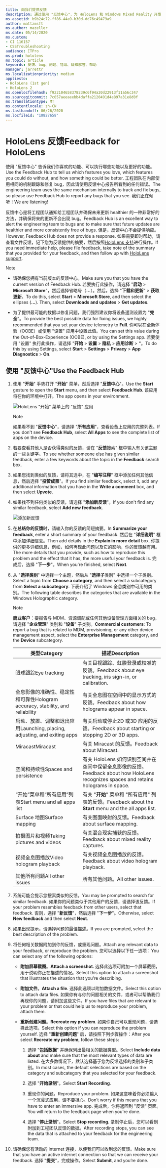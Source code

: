 ```yaml
---
title: 向我们提供反馈
description: 通过使用 "反馈中心"，为 HoloLens 和 Windows Mixed Reality 开发人员创建可操作的反馈。
ms.assetid: b9b24c72-ff86-44a9-b30d-dd76c49479a9
author: mattzmsft
ms.author: mazeller
ms.date: 05/14/2020
ms.custom:
- CI 116157
- CSSTroubleshooting
audience: ITPro
ms.prod: hololens
ms.topic: article
keywords: 反馈、bug、问题、错误、疑难解答、帮助
manager: jarrettr
ms.localizationpriority: medium
appliesto:
- HoloLens (1st gen)
- HoloLens 2
ms.openlocfilehash: f922104658378239c6f94a20d22913f11a56c347
ms.sourcegitcommit: 7c057aeeaeebb4daffa2120491d4e897a31e8d0f
ms.translationtype: MT
ms.contentlocale: zh-CN
ms.lasthandoff: 06/26/2020
ms.locfileid: "10827658"
---
```

# <span data-ttu-id="e9a1b-104">HoloLens 反馈</span><span class="sxs-lookup"><span data-stu-id="e9a1b-104">Feedback for HoloLens</span></span>

<span data-ttu-id="e9a1b-105">使用 "反馈中心" 告诉我们你喜欢的功能、可以执行哪些功能以及更好的功能。</span><span class="sxs-lookup"><span data-stu-id="e9a1b-105">Use the Feedback Hub to tell us which features you love, which features you could do without, and how something could be better.</span></span> <span data-ttu-id="e9a1b-106">工程团队在内部使用相同的机制跟踪和修复 bug，因此请使用反馈中心报告所看到的任何错误。</span><span class="sxs-lookup"><span data-stu-id="e9a1b-106">The engineering team uses the same mechanism internally to track and fix bugs, so please use Feedback Hub to report any bugs that you see.</span></span> <span data-ttu-id="e9a1b-107">我们正在倾听！</span><span class="sxs-lookup"><span data-stu-id="e9a1b-107">We are listening!</span></span>

<span data-ttu-id="e9a1b-108">反馈中心是将工程团队通知给工程团队并确保未来更新 healthier 的一种非常好的方法，并确保将来的更新不会出现 bug。</span><span class="sxs-lookup"><span data-stu-id="e9a1b-108">Feedback Hub is an excellent way to alert the engineering team to bugs and to make sure that future updates are healthier and more consistently free of bugs.</span></span> <span data-ttu-id="e9a1b-109">但是，反馈中心不会提供响应。</span><span class="sxs-lookup"><span data-stu-id="e9a1b-109">However, Feedback Hub does not provide a response.</span></span> <span data-ttu-id="e9a1b-110">如果需要即时帮助，请查看文件反馈，记下您为反馈提供的摘要，然后按照[HoloLens 支持](https://support.microsoft.com/supportforbusiness/productselection?sapid=e9391227-fa6d-927b-0fff-f96288631b8f)进行操作。</span><span class="sxs-lookup"><span data-stu-id="e9a1b-110">If you need immediate help, please file feedback, take note of the summary that you provided for your feedback, and then follow up with [HoloLens support](https://support.microsoft.com/supportforbusiness/productselection?sapid=e9391227-fa6d-927b-0fff-f96288631b8f).</span></span>

> [!NOTE]  
>  
> - <span data-ttu-id="e9a1b-111">请确保您拥有当前版本的反馈中心。</span><span class="sxs-lookup"><span data-stu-id="e9a1b-111">Make sure you that you have the current version of Feedback Hub.</span></span> <span data-ttu-id="e9a1b-112">若要执行此操作，请选择 "**启动**  >  **Microsoft Store**"，然后选择省略号（**...**）。然后，选择 "**下载和更新**"  >  **获取更新**。</span><span class="sxs-lookup"><span data-stu-id="e9a1b-112">To do this, select **Start** > **Microsoft Store**, and then select the ellipses (**...**). Then, select **Downloads and updates** > **Get updates**.</span></span>  
>  
> - <span data-ttu-id="e9a1b-113">为了提供最可能的数据以修复问题，我们强烈建议你将设备遥测设置为 "**完全**"。</span><span class="sxs-lookup"><span data-stu-id="e9a1b-113">To provide the best possible data for fixing issues, we highly recommended that you set your device telemetry to **Full**.</span></span> <span data-ttu-id="e9a1b-114">你可以在全新体验（OOBE）或使用 "设置" 应用中设置此值。</span><span class="sxs-lookup"><span data-stu-id="e9a1b-114">You can set this value during the Out-of-Box-Experience (OOBE), or by using the Settings app.</span></span> <span data-ttu-id="e9a1b-115">若要使用 "设置" 执行此操作，请选择 "**开始**  >  **设置**  >  **隐私**  >  **应用诊断**  >  **"**。</span><span class="sxs-lookup"><span data-stu-id="e9a1b-115">To do this by using Settings, select **Start** > **Settings** > **Privacy** > **App Diagnostics** > **On**.</span></span>

## <span data-ttu-id="e9a1b-116">使用 "反馈中心"</span><span class="sxs-lookup"><span data-stu-id="e9a1b-116">Use the Feedback Hub</span></span>

1. <span data-ttu-id="e9a1b-117">使用 "**开始**" 手势打开 "**开始**" 菜单，然后选择 "**反馈中心**"。</span><span class="sxs-lookup"><span data-stu-id="e9a1b-117">Use the **Start** gesture to open the **Start** menu, and then select **Feedback Hub**.</span></span> <span data-ttu-id="e9a1b-118">该应用将在你的环境中打开。</span><span class="sxs-lookup"><span data-stu-id="e9a1b-118">The app opens in your environment.</span></span>

   ![HoloLens "开始" 菜单上的 "反馈" 应用](./images/hololens2-feedbackhub-tile.png)
   > [!NOTE]  
   > <span data-ttu-id="e9a1b-120">如果看不到 "**反馈中心**"，请选择 "**所有应用**"，查看设备上应用的完整列表。</span><span class="sxs-lookup"><span data-stu-id="e9a1b-120">If you don't see **Feedback Hub**, select **All Apps** to see the complete list of apps on the device.</span></span>

1. <span data-ttu-id="e9a1b-121">若要查看其他人是否获得类似的反馈，请在 "**反馈**搜索" 框中输入有关该主题的一些关键字。</span><span class="sxs-lookup"><span data-stu-id="e9a1b-121">To see whether someone else has given similar feedback, enter a few keywords about the topic in the **Feedback** search box.</span></span>
1. <span data-ttu-id="e9a1b-122">如果您找到类似的反馈，请将其选中，在 "**编写注释**" 框中添加任何其他信息，然后选择 "**投赞成票**"。</span><span class="sxs-lookup"><span data-stu-id="e9a1b-122">If you find similar feedback, select it, add any additional information that you have in the **Write a comment** box, and then select **Upvote**.</span></span>
1. <span data-ttu-id="e9a1b-123">如果找不到任何类似的反馈，请选择 "**添加新反馈**"。</span><span class="sxs-lookup"><span data-stu-id="e9a1b-123">If you don't find any similar feedback, select **Add new feedback**.</span></span>

   ![添加新反馈](./images/hololens-feedback-1.png)

1. <span data-ttu-id="e9a1b-125">在**总结你的反馈**时，请输入你的反馈的简短摘要。</span><span class="sxs-lookup"><span data-stu-id="e9a1b-125">In **Summarize your feedback**, enter a short summary of your feedback.</span></span> <span data-ttu-id="e9a1b-126">然后在 "**详细说明**" 框中添加详细信息。</span><span class="sxs-lookup"><span data-stu-id="e9a1b-126">Then add details in the **Explain in more detail** box.</span></span> <span data-ttu-id="e9a1b-127">你提供的更多详细信息，例如，如何再现此问题以及它的影响，你的反馈越有用。</span><span class="sxs-lookup"><span data-stu-id="e9a1b-127">The more details that you provide, such as how to reproduce this problem and the effect that it has, the more useful your feedback is.</span></span> <span data-ttu-id="e9a1b-128">完成后，选择 "**下一步**"。</span><span class="sxs-lookup"><span data-stu-id="e9a1b-128">When you're finished, select **Next**.</span></span>

1. <span data-ttu-id="e9a1b-129">从 "**选择类别**" 中选择一个主题，然后从 "**选择子**类别" 中选择一个子类别。</span><span class="sxs-lookup"><span data-stu-id="e9a1b-129">Select a topic from **Choose a category**, and then select a subcategory from **Select a subcategory**.</span></span> <span data-ttu-id="e9a1b-130">下表介绍了 Windows 全息类别中可用的类别。</span><span class="sxs-lookup"><span data-stu-id="e9a1b-130">The following table describes the categories that are available in the Windows Holographic category.</span></span>

   > [!NOTE]  
   > <span data-ttu-id="e9a1b-131">**商业客户**：要报告与 MDM、资源调配或任何其他设备管理方面相关的 bug，请选择 "**企业管理**" 类别和 "**设备**" 子类别。</span><span class="sxs-lookup"><span data-stu-id="e9a1b-131">**Commercial customers**: To report a bug that is related to MDM, provisioning, or any other device management aspect, select the **Enterprise Management** category, and the **Device** subcategory.</span></span>

   |<span data-ttu-id="e9a1b-132">类型</span><span class="sxs-lookup"><span data-stu-id="e9a1b-132">Category</span></span> |<span data-ttu-id="e9a1b-133">描述</span><span class="sxs-lookup"><span data-stu-id="e9a1b-133">Description</span></span> |
   | --- | --- |
   |<span data-ttu-id="e9a1b-134">眼球跟踪</span><span class="sxs-lookup"><span data-stu-id="e9a1b-134">Eye tracking</span></span> |<span data-ttu-id="e9a1b-135">有关目视跟踪、虹膜登录或校准的反馈。</span><span class="sxs-lookup"><span data-stu-id="e9a1b-135">Feedback about eye tracking, iris sign-in, or calibration.</span></span> |
   |<span data-ttu-id="e9a1b-136">全息影像的准确性、稳定性和可靠性</span><span class="sxs-lookup"><span data-stu-id="e9a1b-136">Hologram accuracy, stability, and reliability</span></span> |<span data-ttu-id="e9a1b-137">有关全息图在空间中的显示方式的反馈。</span><span class="sxs-lookup"><span data-stu-id="e9a1b-137">Feedback about how holograms appear in space.</span></span> |
   |<span data-ttu-id="e9a1b-138">启动、放置、调整和退出应用</span><span class="sxs-lookup"><span data-stu-id="e9a1b-138">Launching, placing, adjusting, and exiting apps</span></span> |<span data-ttu-id="e9a1b-139">有关启动或停止2D 或3D 应用的反馈。</span><span class="sxs-lookup"><span data-stu-id="e9a1b-139">Feedback about starting or stopping 2D or 3D apps.</span></span> |
   |<span data-ttu-id="e9a1b-140">Miracast</span><span class="sxs-lookup"><span data-stu-id="e9a1b-140">Miracast</span></span> |<span data-ttu-id="e9a1b-141">有关 Miracast 的反馈。</span><span class="sxs-lookup"><span data-stu-id="e9a1b-141">Feedback about Miracast.</span></span> |
   |<span data-ttu-id="e9a1b-142">空间和持续性</span><span class="sxs-lookup"><span data-stu-id="e9a1b-142">Spaces and persistence</span></span> |<span data-ttu-id="e9a1b-143">有关 HoloLens 如何识别空间并在空间中保留全息影像的反馈。</span><span class="sxs-lookup"><span data-stu-id="e9a1b-143">Feedback about how HoloLens recognizes spaces and retains holograms in space.</span></span> |
   |<span data-ttu-id="e9a1b-144">“开始”菜单和“所有应用”列表</span><span class="sxs-lookup"><span data-stu-id="e9a1b-144">Start menu and all apps list</span></span> |<span data-ttu-id="e9a1b-145">有关 "**开始**" 菜单和 "所有应用" 列表的反馈。</span><span class="sxs-lookup"><span data-stu-id="e9a1b-145">Feedback about the **Start** menu and the all apps list.</span></span> |
   |<span data-ttu-id="e9a1b-146">Surface 地图</span><span class="sxs-lookup"><span data-stu-id="e9a1b-146">Surface mapping</span></span> |<span data-ttu-id="e9a1b-147">有关图面映射的反馈。</span><span class="sxs-lookup"><span data-stu-id="e9a1b-147">Feedback about surface mapping.</span></span> |
   |<span data-ttu-id="e9a1b-148">拍摄图片和视频</span><span class="sxs-lookup"><span data-stu-id="e9a1b-148">Taking pictures and videos</span></span> |<span data-ttu-id="e9a1b-149">有关混合现实捕获的反馈。</span><span class="sxs-lookup"><span data-stu-id="e9a1b-149">Feedback about mixed reality captures.</span></span> |
   |<span data-ttu-id="e9a1b-150">视频全息图播放</span><span class="sxs-lookup"><span data-stu-id="e9a1b-150">Video hologram playback</span></span> |<span data-ttu-id="e9a1b-151">有关视频全息图播放的反馈。</span><span class="sxs-lookup"><span data-stu-id="e9a1b-151">Feedback about video hologram playback.</span></span> |
   |<span data-ttu-id="e9a1b-152">其他所有问题</span><span class="sxs-lookup"><span data-stu-id="e9a1b-152">All other issues</span></span> |<span data-ttu-id="e9a1b-153">所有其他问题。</span><span class="sxs-lookup"><span data-stu-id="e9a1b-153">All other issues.</span></span> |

1. <span data-ttu-id="e9a1b-154">系统可能会提示您搜索类似的反馈。</span><span class="sxs-lookup"><span data-stu-id="e9a1b-154">You may be prompted to search for similar feedback.</span></span> <span data-ttu-id="e9a1b-155">如果你的问题类似于其他用户的反馈，请选择该反馈。</span><span class="sxs-lookup"><span data-stu-id="e9a1b-155">If your problem resembles feedback from other users, select that feedback.</span></span> <span data-ttu-id="e9a1b-156">否则，选择 "**新反馈**"，然后选择 "**下一步**"。</span><span class="sxs-lookup"><span data-stu-id="e9a1b-156">Otherwise, select **New feedback** and then select **Next**.</span></span>

1. <span data-ttu-id="e9a1b-157">如果出现提示，请选择问题的最佳描述。</span><span class="sxs-lookup"><span data-stu-id="e9a1b-157">If you are prompted, select the best description of the problem.</span></span>

1. <span data-ttu-id="e9a1b-158">将任何相关数据附加到你的反馈，或重现问题。</span><span class="sxs-lookup"><span data-stu-id="e9a1b-158">Attach any relevant data to your feedback, or reproduce the problem.</span></span> <span data-ttu-id="e9a1b-159">您可以选择以下任一选项：</span><span class="sxs-lookup"><span data-stu-id="e9a1b-159">You can select any of the following options:</span></span>

   - <span data-ttu-id="e9a1b-160">**附加屏幕截图**。</span><span class="sxs-lookup"><span data-stu-id="e9a1b-160">**Attach a screenshot**.</span></span> <span data-ttu-id="e9a1b-161">选择此选项可附加一个屏幕截图，用于说明你正在描述的情况。</span><span class="sxs-lookup"><span data-stu-id="e9a1b-161">Select this option to attach a screenshot that illustrates the situation that you're describing.</span></span>
   - <span data-ttu-id="e9a1b-162">**附加文件**。</span><span class="sxs-lookup"><span data-stu-id="e9a1b-162">**Attach a file**.</span></span> <span data-ttu-id="e9a1b-163">选择此选项以附加数据文件。</span><span class="sxs-lookup"><span data-stu-id="e9a1b-163">Select this option to attach data files.</span></span> <span data-ttu-id="e9a1b-164">如果你有与你的问题相关的文件，或者可以帮助我们再现你的问题，请附加这些文件。</span><span class="sxs-lookup"><span data-stu-id="e9a1b-164">If you have files that are relevant to your problem or that could help us to reproduce your problem, attach them.</span></span>
   - <span data-ttu-id="e9a1b-165">**重新创建问题**。</span><span class="sxs-lookup"><span data-stu-id="e9a1b-165">**Recreate my problem**.</span></span> <span data-ttu-id="e9a1b-166">如果你自己可以重现问题，请选择此选项。</span><span class="sxs-lookup"><span data-stu-id="e9a1b-166">Select this option if you can reproduce the problem yourself.</span></span> <span data-ttu-id="e9a1b-167">选择 "**重新创建问题**" 后，请按照下列步骤操作：</span><span class="sxs-lookup"><span data-stu-id="e9a1b-167">After you select **Recreate my problem**, follow these steps:</span></span>  

     1. <span data-ttu-id="e9a1b-168">选择 "**包括数据**" 并确保列出最相关的数据类型。</span><span class="sxs-lookup"><span data-stu-id="e9a1b-168">Select **Include data about** and make sure that the most relevant types of data are listed.</span></span> <span data-ttu-id="e9a1b-169">在大多数情况下，默认选择基于您为反馈选择的类别和子类别。</span><span class="sxs-lookup"><span data-stu-id="e9a1b-169">In most cases, the default selections are based on the category and subcategory that you selected for your feedback.</span></span>  
     1. <span data-ttu-id="e9a1b-170">选择 "**开始录制**"。</span><span class="sxs-lookup"><span data-stu-id="e9a1b-170">Select **Start Recording**.</span></span>

     1. <span data-ttu-id="e9a1b-171">重现你的问题。</span><span class="sxs-lookup"><span data-stu-id="e9a1b-171">Reproduce your problem.</span></span> <span data-ttu-id="e9a1b-172">如果这意味着你必须输入一个沉浸式应用，请不要担心。</span><span class="sxs-lookup"><span data-stu-id="e9a1b-172">Don’t worry if this means that you have to enter an immersive app.</span></span> <span data-ttu-id="e9a1b-173">完成后，你将返回到 "反馈" 页面。</span><span class="sxs-lookup"><span data-stu-id="e9a1b-173">You will return to the feedback page when you're done.</span></span>
     1. <span data-ttu-id="e9a1b-174">选择 "**停止录制**"。</span><span class="sxs-lookup"><span data-stu-id="e9a1b-174">Select **Stop recording**.</span></span> <span data-ttu-id="e9a1b-175">录制停止后，您可以看到附加到工程团队反馈的数据。</span><span class="sxs-lookup"><span data-stu-id="e9a1b-175">After recording stops, you can see the data that is attached to your feedback for the engineering team.</span></span>

1. <span data-ttu-id="e9a1b-176">请确保您有活动的 internet 连接，以便我们可以收到您的反馈。</span><span class="sxs-lookup"><span data-stu-id="e9a1b-176">Make sure that you have an active internet connection so that we can receive your feedback.</span></span> <span data-ttu-id="e9a1b-177">选择 "**提交**"，完成操作。</span><span class="sxs-lookup"><span data-stu-id="e9a1b-177">Select **Submit**, and you’re done.</span></span>
